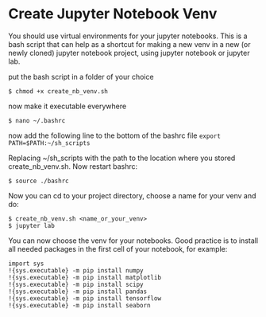 # Create Jupyter Notebook Venv

You should use virtual environments for your jupyter notebooks. This is a bash script that can help as a shortcut for making a new venv in a new (or newly cloned) jupyter notebook project, using jupyter notebook or jupyter lab.

put the bash script in a folder of your choice

`$ chmod +x create_nb_venv.sh`

now make it executable everywhere

```
$ nano ~/.bashrc
```
now add the following line to the bottom of the bashrc file
`export PATH=$PATH:~/sh_scripts`

Replacing ~/sh_scripts with the path to the location where you stored create_nb_venv.sh. Now restart bashrc:

```
$ source ./bashrc
```
Now you can cd to your project directory, choose a name for your venv and do:
```
$ create_nb_venv.sh <name_or_your_venv>
$ jupyter lab
```
You can now choose the venv for your notebooks.
Good practice is to install all needed packages in the first cell of your notebook, for example:
```
import sys
!{sys.executable} -m pip install numpy
!{sys.executable} -m pip install matplotlib
!{sys.executable} -m pip install scipy
!{sys.executable} -m pip install pandas
!{sys.executable} -m pip install tensorflow
!{sys.executable} -m pip install seaborn
```

